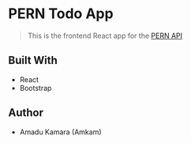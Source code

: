 # PERN Todo App

> This is the frontend React app for the [PERN API](https://github.com/AmaduKamara/pern-todo/tree/main)

## Built With

- React
- Bootstrap

## Author

- Amadu Kamara (Amkam)
